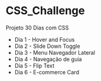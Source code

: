 # CSS_Challenge
Projeto 30 Dias com CSS

- Dia 1 - Hover and Focus
- Dia 2 - Slide Down Toggle
- Dia 3 - Menu Navegador Lateral
- Dia 4 - Navegação de guia
- Dia 5 - Flip Text
- Dia 6 - E-commerce Card

